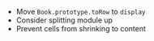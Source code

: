 - Move `Book.prototype.toRow` to `display`
- Consider splitting module up
- Prevent cells from shrinking to content

